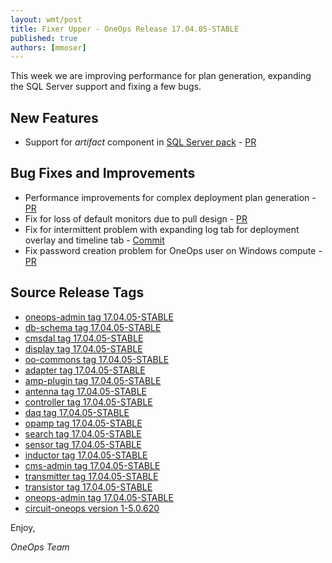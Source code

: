 ```yaml
---
layout: wmt/post
title: Fixer Upper - OneOps Release 17.04.05-STABLE
published: true
authors: [mmoser]
---
```


This week we are improving performance for plan generation, expanding the SQL Server support and fixing a few bugs.

<!--more-->

## New Features

* Support for _artifact_ component in [SQL Server pack](/user/design/ms-sqlserver-pack.html) - [PR](https://github.com/oneops/circuit-oneops-1/pull/778)

## Bug Fixes and Improvements

* Performance improvements for complex deployment plan generation - [PR](https://github.com/oneops/transistor/pull/101)
* Fix for loss of default monitors due to pull design - [PR](https://github.com/oneops/transistor/pull/104)
* Fix for intermittent problem with expanding log tab for deployment overlay and timeline tab - [Commit](https://github.com/oneops/display/pull/178/commits/1c9c1f2b4f5a901da46ffd8a1897f289fbc14777)
* Fix password creation problem for OneOps user on Windows compute - [PR](https://github.com/oneops/circuit-oneops-1/pull/780)

## Source Release Tags

- [oneops-admin tag 17.04.05-STABLE](https://github.com/oneops/oneops-admin/tree/17.04.05-STABLE)
- [db-schema tag 17.04.05-STABLE](https://github.com/oneops/db-schema/tree/17.04.05-STABLE)
- [cmsdal tag 17.04.05-STABLE](https://github.com/oneops/cmsdal/tree/17.04.05-STABLE)
- [display tag 17.04.05-STABLE](https://github.com/oneops/display/tree/17.04.05-STABLE)
- [oo-commons tag 17.04.05-STABLE](https://github.com/oneops/oo-commons/tree/17.04.05-STABLE)
- [adapter tag 17.04.05-STABLE](https://github.com/oneops/adapter/tree/17.04.05-STABLE)
- [amp-plugin tag 17.04.05-STABLE](https://github.com/oneops/amq-plugin/tree/17.04.05-STABLE)
- [antenna tag 17.04.05-STABLE](https://github.com/oneops/antenna/tree/17.04.05-STABLE)
- [controller tag 17.04.05-STABLE](https://github.com/oneops/controller/tree/17.04.05-STABLE)
- [daq tag 17.04.05-STABLE](https://github.com/oneops/daq/tree/17.04.05-STABLE)
- [opamp tag 17.04.05-STABLE](https://github.com/oneops/opamp/tree/17.04.05-STABLE)
- [search tag 17.04.05-STABLE](https://github.com/oneops/search/tree/17.04.05-STABLE)
- [sensor tag 17.04.05-STABLE](https://github.com/oneops/sensor/tree/17.04.05-STABLE)
- [inductor tag 17.04.05-STABLE](https://github.com/oneops/inductor/tree/17.04.05-STABLE)
- [cms-admin tag 17.04.05-STABLE](https://github.com/oneops/cms-admin/tree/17.04.05-STABLE)
- [transmitter tag 17.04.05-STABLE](https://github.com/oneops/transmitter/tree/17.04.05-STABLE)
- [transistor tag 17.04.05-STABLE](https://github.com/oneops/transistor/tree/17.04.05-STABLE)
- [oneops-admin tag 17.04.05-STABLE](https://github.com/oneops/oneops-admin/tree/17.04.05-STABLE)
- [circuit-oneops version 1-5.0.620](https://github.com/oneops/circuit-oneops-1/releases/tag/circuit-oneops-1-5.0.620)

Enjoy,

_OneOps Team_

